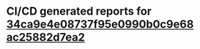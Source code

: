 # CI/CD generated reports for [34ca9e4e08737f95e0990b0c9e68ac25882d7ea2](https://github.com/hydephp/develop/commit/34ca9e4e08737f95e0990b0c9e68ac25882d7ea2)
